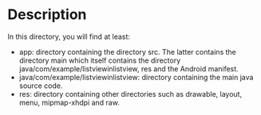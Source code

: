 # Description

In this directory, you will find at least:

- app: directory containing the directory src. The latter contains the directory main which itself contains the directory java/com/example/listviewinlistview, res and the Android manifest.
- java/com/example/listviewinlistview: directory containing the main java source code.
- res: directory containing other directories such as drawable, layout, menu, mipmap-xhdpi and raw.
